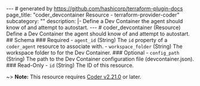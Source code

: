 --- # generated by https://github.com/hashicorp/terraform-plugin-docs page_title: "coder_devcontainer Resource - terraform-provider-coder" subcategory: "" description: |- Define a Dev Container the agent should know of and attempt to autostart. --- # coder_devcontainer (Resource) Define a Dev Container the agent should know of and attempt to autostart. <!-- schema generated by tfplugindocs --> ## Schema ### Required - `agent_id` (String) The `id` property of a `coder_agent` resource to associate with. - `workspace_folder` (String) The workspace folder to for the Dev Container. ### Optional - `config_path` (String) The path to the Dev Container configuration file (devcontainer.json). ### Read-Only - `id` (String) The ID of this resource. 

~> **Note:** This resource requires [Coder v2.21.0](https://github.com/coder/coder/releases/tag/v2.21.0) or later.